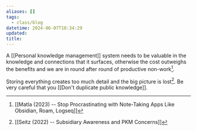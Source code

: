 ```yaml
---
aliases: []
tags:
  - class/blog
datetime: 2024-06-07T10:34:29
updated: 
title: 
---
```

A [[Personal knowledge management]] system needs to be valuable in the knowledge and connections that it surfaces, otherwise the cost outweighs the benefits and we are in round after round of productive non-work[^1].

Storing everything creates too much detail and the big picture is lost[^2]. Be very careful that you [[Don't duplicate public knowledge]].

[^1]: [[Matla (2023) -- Stop Procrastinating with Note-Taking Apps Like Obsidian, Roam, Logseq]]
[^2]: [[Seitz (2022) -- Subsidiary Awareness and PKM Concerns]]